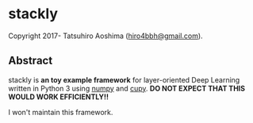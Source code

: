 # stackly

Copyright 2017- Tatsuhiro Aoshima (hiro4bbh@gmail.com).

## Abstract
stackly is __an toy example framework__ for layer-oriented Deep Learning written in Python 3 using [numpy](http://www.numpy.org/) and [cupy](https://cupy.chainer.org/).
__DO NOT EXPECT THAT THIS WOULD WORK EFFICIENTLY!!__

I won't maintain this framework.
